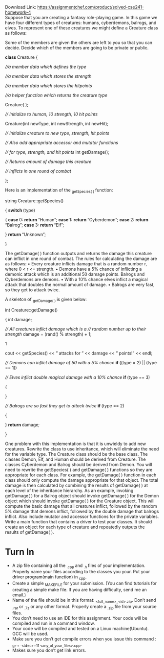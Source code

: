 Download Link: https://assignmentchef.com/product/solved-cse241-homework-4
<br>
Suppose that you are creating a fantasy role-playing game. In this game we have four different types of creatures: humans, cyberdemons, balrogs, and elves. To represent one of these creatures we might define a Creature class as follows:

Some of the members are given the others are left to you so that you can decide. Decide which of the members are going to be private or public.

<strong>class </strong>Creature {

<em>//a member data which defines the type</em>

<em>//a member data which stores the strength</em>

<em>//a member data which stores the hitpoints</em>

<em>//a helper function which returns the creature type</em>

Creature( );

<em>// Initialize to human, 10 strength, 10 hit points</em>

Creature(int newType, int newStrength, int newHit);

<em>// Initialize creature to new type, strength, hit points</em>

<em>// Also add appropriate accessor and mutator functions</em>

<em>// for type, strength, and hit points </em>int getDamage();

<em>// Returns amount of damage this creature</em>

<em>// inflicts in one round of combat</em>

};

Here is an implementation of the <sub>getSpecies( ) </sub>function:

string Creature::getSpecies()

{ <strong>switch </strong>(type)

{ <strong>case </strong>0: <strong>return </strong>“Human”; <strong>case </strong>1: <strong>return </strong>“Cyberdemon”; <strong>case </strong>2: <strong>return </strong>“Balrog”; <strong>case </strong>3: <strong>return </strong>“Elf”;

} <strong>return </strong>“Unknown”;

}

The getDamage( ) function outputs and returns the damage this creature can inflict in one round of combat. The rules for calculating the damage are as follows: • Every creature inflicts damage that is a random number r, where 0 &lt; r &lt;= strength. • Demons have a 5% chance of inflicting a demonic attack which is an additional 50 damage points. Balrogs and Cyberdemons are demons. • With a 10% chance elves inflict a magical attack that doubles the normal amount of damage. • Balrogs are very fast, so they get to attack twice.

A skeleton of <sub>getDamage( ) </sub>is given below:

int Creature::getDamage()

{ int damage;

<em>// All creatures inflict damage which is a // random number up to their strength </em>damage = (rand() % strength) + 1;

1

cout &lt;&lt; getSpecies() &lt;&lt; ” attacks for ” &lt;&lt; damage &lt;&lt; ” points!” &lt;&lt; endl;

<em>// Demons can inflict damage of 50 with a 5% chance </em><strong>if </strong>((type = 2) || (type == 1))

<em>// Elves inflict double magical damage with a 10% chance </em><strong>if </strong>(type == 3)

{

}

<em>// Balrogs are so fast they get to attack twice </em><strong>if </strong>(type == 2)

{

} <strong>return </strong>damage;

}

One problem with this implementation is that it is unwieldy to add new creatures. Rewrite the class to use inheritance, which will eliminate the need for the variable type. The Creature class should be the base class. The classes Demon, Elf, and Human should be derived from Creature. The classes Cyberdemon and Balrog should be derived from Demon. You will need to rewrite the getSpecies( ) and getDamage( ) functions so they are appropriate for each class. For example, the getDamage( ) function in each class should only compute the damage appropriate for that object. The total damage is then calculated by combining the results of getDamage( ) at each level of the inheritance hierarchy. As an example, invoking getDamage( ) for a Balrog object should invoke getDamage( ) for the Demon object which should invoke getDamage( ) for the Creature object. This will compute the basic damage that all creatures inflict, followed by the random 5% damage that demons inflict, followed by the double damage that balrogs inflict. Also include mutator and accessor functions for the private variables. Write a main function that contains a driver to test your classes. It should create an object for each type of creature and repeatedly outputs the results of getDamage( ).

<h1>Turn In</h1>

<ul>

 <li>A zip file containing all the <sub>.cpp </sub>and <sub>.h </sub>files of your implementation. Properly name your files according to the classes you your. Put your driver program(main function) in <sub>cpp</sub>.</li>

 <li>Create a simple <sub>MAKEFILE </sub>for your submission. (You can find tutorials for creating a simple make file. If you are having difficulty, send me an email.)</li>

 <li>Name of the file should be in this format: <sub>&lt;full_name&gt;_&lt;id&gt;.zip</sub>. Don’t send <sub>.rar </sub>or <sub>.7z </sub>or any other format. Properly create a <sub>.zip </sub>file from your source files.</li>

 <li>You don’t need to use an IDE for this assignment. Your code will be compiled and run in a command window.</li>

 <li>Your code will be compiled and tested on a Linux machine(Ubuntu). GCC will be used.</li>

 <li>Make sure you don’t get compile errors when you issue this command : <sub>g++ -std=c++11 &lt;any_of_your_files&gt;.cpp</sub>.</li>

 <li>Makes sure you don’t get link errors.</li>

</ul>